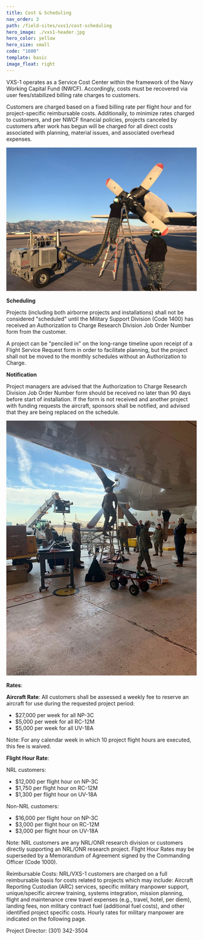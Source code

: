 ```yaml
---
title: Cost & Scheduling
nav_order: 3
path: /field-sites/vxs1/cost-scheduling
hero_image: ./vxs1-header.jpg
hero_color: yellow
hero_size: small
code: "1600"
template: basic
image_float: right
---
```

VXS-1 operates as a Service Cost Center within the framework of the Navy Working Capital Fund (NWCF). Accordingly, costs must be recovered via user fees/stabilized billing rate charges to customers.

Customers are charged based on a fixed billing rate per flight hour and for project-specific reimbursable costs. Additionally, to minimize rates charged to customers, and per NWCF financial policies, projects canceled by customers after work has begun will be charged for all direct costs associated with planning, material issues, and associated overhead expenses.

![Pre-heating an engine.](VXS-1_Preheat.jpg)

**Scheduling**

Projects (including both airborne projects and installations) shall not be considered "scheduled" until the Military Support Division (Code 1400) has received an Authorization to Charge Research Division Job Order Number form from the customer.

A project can be "penciled in" on the long-range timeline upon receipt of a Flight Service Request form in order to facilitate planning, but the project shall not be moved to the monthly schedules without an Authorization to Charge.

**Notification**

Project managers are advised that the Authorization to Charge Research Division Job Order Number form should be received no later than 90 days before start of installation. If the form is not received and another project with funding requests the aircraft, sponsors shall be notified, and advised that they are being replaced on the schedule.

![VXS-1 Shop.](VXS-1_Shop.jpg)

**Rates**:

**Aircraft Rate**: All customers shall be assessed a weekly fee to 
reserve an aircraft for use during the requested project period:

- $27,000 per week for all NP-3C
- $5,000 per week for all RC-12M
- $5,000 per week for all UV-18A

Note: For any calendar week in which 10 project flight hours 
are executed, this fee is waived.

**Flight Hour Rate**:

NRL customers:
- $12,000 per flight hour on NP-3C
- $1,750 per flight hour on RC-12M
- $1,300 per flight hour on UV-18A

Non-NRL customers:
- $16,000 per flight hour on NP-3C
- $3,000 per flight hour on RC-12M
- $3,000 per flight hour on UV-18A

Note: NRL customers are any NRL/ONR research division or customers directly supporting an NRL/ONR research project. Flight Hour Rates may be superseded by a Memorandum of Agreement signed by the Commanding Officer (Code 1000).

Reimbursable Costs: NRL/VXS-1 customers are charged on a full reimbursable basis for costs related to projects which may include: Aircraft Reporting Custodian (ARC) services, specific military manpower support, unique/specific aircrew training, systems integration, mission planning, flight and maintenance crew travel expenses (e.g., travel, hotel, per diem), landing fees, non military contract fuel (additional fuel costs), and other identified project specific costs. Hourly rates for military manpower are indicated on the following page.

Project Director: (301) 342-3504
